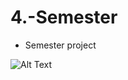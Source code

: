 # 4.-Semester

* Semester project

![Alt Text](https://media.giphy.com/media/vFKqnCdLPNOKc/giphy.gif)
